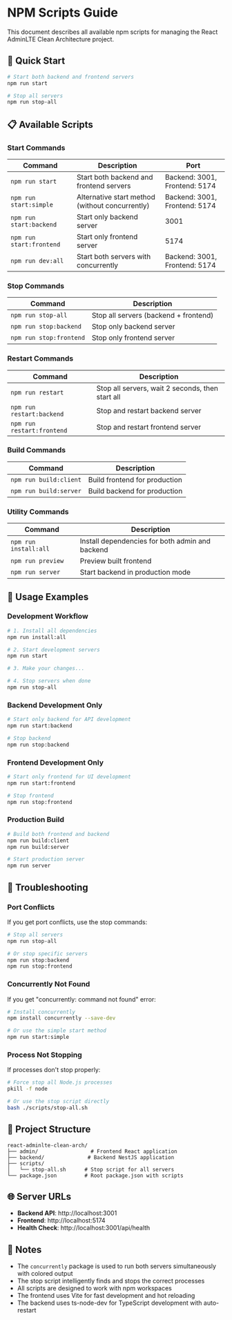 # NPM Scripts Guide

This document describes all available npm scripts for managing the React AdminLTE Clean Architecture project.

## 🚀 Quick Start

```bash
# Start both backend and frontend servers
npm run start

# Stop all servers
npm run stop-all
```

## 📋 Available Scripts

### Start Commands

| Command | Description | Port |
|---------|-------------|------|
| `npm run start` | Start both backend and frontend servers | Backend: 3001, Frontend: 5174 |
| `npm run start:simple` | Alternative start method (without concurrently) | Backend: 3001, Frontend: 5174 |
| `npm run start:backend` | Start only backend server | 3001 |
| `npm run start:frontend` | Start only frontend server | 5174 |
| `npm run dev:all` | Start both servers with concurrently | Backend: 3001, Frontend: 5174 |

### Stop Commands

| Command | Description |
|---------|-------------|
| `npm run stop-all` | Stop all servers (backend + frontend) |
| `npm run stop:backend` | Stop only backend server |
| `npm run stop:frontend` | Stop only frontend server |

### Restart Commands

| Command | Description |
|---------|-------------|
| `npm run restart` | Stop all servers, wait 2 seconds, then start all |
| `npm run restart:backend` | Stop and restart backend server |
| `npm run restart:frontend` | Stop and restart frontend server |

### Build Commands

| Command | Description |
|---------|-------------|
| `npm run build:client` | Build frontend for production |
| `npm run build:server` | Build backend for production |

### Utility Commands

| Command | Description |
|---------|-------------|
| `npm run install:all` | Install dependencies for both admin and backend |
| `npm run preview` | Preview built frontend |
| `npm run server` | Start backend in production mode |

## 🎯 Usage Examples

### Development Workflow

```bash
# 1. Install all dependencies
npm run install:all

# 2. Start development servers
npm run start

# 3. Make your changes...

# 4. Stop servers when done
npm run stop-all
```

### Backend Development Only

```bash
# Start only backend for API development
npm run start:backend

# Stop backend
npm run stop:backend
```

### Frontend Development Only

```bash
# Start only frontend for UI development
npm run start:frontend

# Stop frontend
npm run stop:frontend
```

### Production Build

```bash
# Build both frontend and backend
npm run build:client
npm run build:server

# Start production server
npm run server
```

## 🔧 Troubleshooting

### Port Conflicts

If you get port conflicts, use the stop commands:

```bash
# Stop all servers
npm run stop-all

# Or stop specific servers
npm run stop:backend
npm run stop:frontend
```

### Concurrently Not Found

If you get "concurrently: command not found" error:

```bash
# Install concurrently
npm install concurrently --save-dev

# Or use the simple start method
npm run start:simple
```

### Process Not Stopping

If processes don't stop properly:

```bash
# Force stop all Node.js processes
pkill -f node

# Or use the stop script directly
bash ./scripts/stop-all.sh
```

## 📁 Project Structure

```
react-adminlte-clean-arch/
├── admin/                 # Frontend React application
├── backend/              # Backend NestJS application
├── scripts/
│   └── stop-all.sh      # Stop script for all servers
└── package.json         # Root package.json with scripts
```

## 🌐 Server URLs

- **Backend API**: http://localhost:3001
- **Frontend**: http://localhost:5174
- **Health Check**: http://localhost:3001/api/health

## 📝 Notes

- The `concurrently` package is used to run both servers simultaneously with colored output
- The stop script intelligently finds and stops the correct processes
- All scripts are designed to work with npm workspaces
- The frontend uses Vite for fast development and hot reloading
- The backend uses ts-node-dev for TypeScript development with auto-restart


